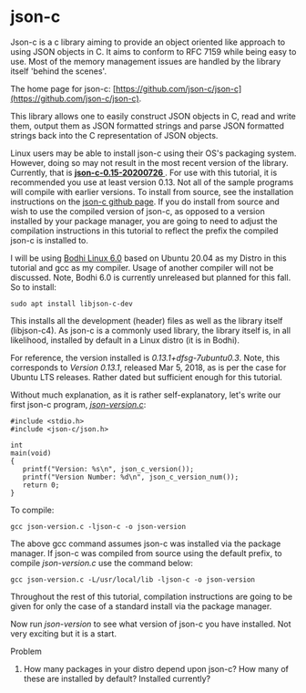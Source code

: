 # json-c


Json-c is a c library aiming to provide an object oriented like approach to using JSON objects in C. It aims to conform to RFC 7159 while being easy to use. Most of the memory management issues are handled by the library itself 'behind the scenes'.

The home page for json-c: [https://github.com/json-c/json-c](https://github.com/json-c/json-c).

This library allows one to easily construct JSON objects in C, read and write them, output them as JSON formatted strings and parse JSON formatted strings back into the C representation of JSON objects.

Linux users may be able to install json-c using their OS's packaging system. However, doing so may not result in the most recent version of the library. Currently, that is **[json-c-0.15-20200726 ](https://github.com/json-c/json-c/releases/tag/json-c-0.15-20200726)**. For use with this tutorial, it is recommended you use at least version 0.13. Not all of the sample programs will compile with earlier versions. To install from source, see the installation instructions on the [json-c github page](https://github.com/json-c/json-c#buildunix). If you do install from source and wish to use the compiled version of json-c, as opposed to a version installed by your package manager, you are going to need to adjust the compilation instructions in this tutorial to reflect the prefix the compiled json-c is installed to. 

I will be using [Bodhi Linux 6.0](https://www.bodhilinux.com/) based on Ubuntu 20.04 as my Distro in this tutorial and gcc as my compiler. Usage of another compiler will not be discussed. Note, Bodhi 6.0 is currently unreleased but planned for this fall. So to install:

```
sudo apt install libjson-c-dev
```

This installs all the development (header) files as well as the library itself (libjson-c4). As json-c is a commonly used library, the library itself is, in all likelihood, installed by default in a Linux distro (it is in Bodhi). 

For reference, the version installed is *0.13.1+dfsg-7ubuntu0.3*. Note, this corresponds to *Version 0.13.1*, released Mar 5, 2018, as is per the case for Ubuntu LTS releases. Rather dated but sufficient enough for this tutorial.

Without much explanation, as it is rather self-explanatory,  let's write our first json-c program, [_*json-version.c*_](https://github.com/rbtylee/tutorial-jsonc/blob/master/src/json-version.c):

````
#include <stdio.h>
#include <json-c/json.h>

int
main(void)
{
   printf("Version: %s\n", json_c_version());
   printf("Version Number: %d\n", json_c_version_num());
   return 0;
}
````

To compile:

```
gcc json-version.c -ljson-c -o json-version
```

The above gcc command assumes json-c was installed via the package manager. If json-c was compiled from source using the default prefix, to compile _*json-version.c*_ use the command below:

```
gcc json-version.c -L/usr/local/lib -ljson-c -o json-version
```

Throughout the rest of this tutorial, compilation instructions are going to be given for only the case of a standard install via the package manager.

Now run _*json-version*_ to see what version of json-c you have installed. Not very exciting but it is a start.

Problem

1. How many packages in your distro depend upon json-c? How many of these are installed by default? Installed currently?
